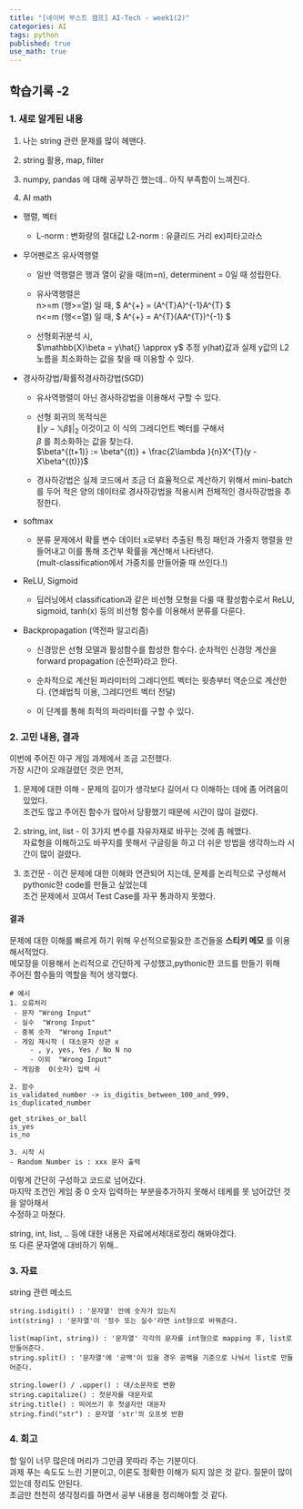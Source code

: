 ```yaml
---
title: "[네이버 부스트 캠프] AI-Tech - week1(2)"
categories: AI
tags: python
published: true
use_math: true
---
```


## 학습기록 -2

### 1. 새로 알게된 내용

1. 나는 string 관련 문제를 많이 헤맨다.  

2. string 활용, map, filter

3. numpy, pandas 에 대해 공부하긴 했는데.. 아직 부족함이 느껴진다.  

4. AI math

  - 행렬, 벡터
    - L-norm : 변화량의 절대값
      L2-norm : 유클리드 거리 ex)피타고라스
  
  - 무어펜로즈 유사역행렬  
    - 일반 역행렬은 행과 열이 같을 때(m=n), determinent = 0일 때 성립한다.  

    - 유사역행렬은  
    n>=m (행>=열) 일 때, $ A^{+} = (A^{T}A)^{-1}A^{T} $  
    n<=m (행<=열) 일 때, $ A^{+} = A^{T}(AA^{T})^{-1} $  
    
    - 선형회귀분석 시,  
    $\mathbb{X}\beta = y\hat{} \approx y$
    추정 y(hat)값과 실제 y값의 L2 노름을 최소화하는 값을  찾을 때 이용할 수 있다. 
  
  - 경사하강법/확률적경사하강법(SGD)
    - 유사역행렬이 아닌 경사하강법을 이용해서 구할 수 있다.  
    - 선형 회귀의 목적식은  
    $\left \|| y - \mathbb{X}\beta \right \||_{2}$
    이것이고 이 식의 그레디언트 벡터를 구해서  
    $\beta$ 를 최소화하는 값을 찾는다.  
    $\beta^{(t+1)} := \beta^{(t)} + \frac{2\lambda }{n}X^{T}(y - X\beta^{(t)})$

    - 경사하강법은 실제 코드에서 조금 더 효율적으로 계산하기 위해서 mini-batch를 두어 적은 양의 데이터로 경사하강법을 적용시켜 전체적인 경사하강법을 추정한다.  

  - softmax
    - 분류 문제에서 확률 변수 데이터 x로부터 추출된 특징 패턴과 가중치 행렬을 만들어내고 이를 통해 조건부 확률을 계산해서 나타낸다.  
    (mult-classification에서 가중치를 만들어줄 때 쓰인다.!)

  - ReLU, Sigmoid
    - 딥러닝에서 classification과 같은 비선형 모형을 다룰 때 활성함수로서 ReLU, sigmoid, tanh(x) 등의 비선형 함수를 이용해서 분류를 다룬다. 

  - Backpropagation (역전파 알고리즘)
    - 신경망은 선형 모델과 활성함수를 합성한 함수다.
      순차적인 신경망 계산을 forward propagation (순전파)라고 한다. 
    
    - 순차적으로 계산된 파라미터의 그레디언트 벡터는 윗층부터 역순으로 계산한다. (연쇄법칙 이용, 그레디언트 벡터 전달)

    - 이 단계를 통해 최적의 파라미터를 구할 수 있다.
  
### 2. 고민 내용, 결과

  이번에 주어진 야구 게임 과제에서 조금 고전했다.  
  가장 시간이 오래걸렸던 것은 먼저,  

  1. 문제에 대한 이해 - 문제의 길이가 생각보다 길어서 다 이해하는 데에 좀 어려움이 있었다.  
  조건도 많고 주어진 함수가 많아서 당황했기 때문에 시간이 많이 걸렸다.  

  2. string, int, list - 이 3가지 변수를 자유자재로 바꾸는 것에 좀 헤맸다.  
  자료형을 이해하고도 바꾸지를 못해서 구글링을 하고 더 쉬운 방법을 생각하느라 시간이 많이 걸렸다.  

  3. 조건문 - 이건 문제에 대한 이해와 연관되어 지는데, 문제를 논리적으로 구성해서 pythonic한 code를 만들고 싶었는데  
  조건 문제에서 꼬여서 Test Case를 자꾸 통과하지 못했다.  
  
#### 결과  
  
문제에 대한 이해를 빠르게 하기 위해 우선적으로필요한 조건들을 __스티키 메모__ 를 이용해서적었다.  
메모장을 이용해서 논리적으로 간단하게 구성했고,pythonic한 코드를 만들기 위해  
주어진 함수들의 역할을 적어 생각했다.  

```
# 예시
1. 오류처리
 - 문자 "Wrong Input"
 - 실수  "Wrong Input"
 - 중복 숫자  "Wrong Input"
 - 게임 재시작 ( 대소문자 상관 x
     - , y, yes, Yes / No N no
     - 이외  "Wrong Input"
 - 게임중  0(숫자) 입력 시

2. 함수
is_validated_number -> is_digitis_between_100_and_999, is_duplicated_number

get_strikes_or_ball
is_yes
is_no

3. 시작 시
- Random Number is : xxx 문자 출력
```

이렇게 간단히 구성하고 코드로 넘어갔다.  
마지막 조건인 게임 중 0 숫자 입력하는 부분을추가하지 못해서 테케를 못 넘어갔던 것을 알아채서  
수정하고 마쳤다.  

string, int, list, .. 등에 대한 내용은 자료에서제대로정리 해봐야겠다.  
또 다른 문자열에 대비하기 위해..  

### 3. 자료

  string 관련 메소드

  ```
  string.isdigit() : '문자열' 안에 숫자가 있는지
  int(string) : '문자열'이 '정수 또는 실수'라면 int형으로 바꿔준다.  

  list(map(int, string)) : '문자열' 각각의 문자를 int형으로 mapping 후, list로 만들어준다.  
  string.split() : '문자열'에 '공백'이 있을 경우 공백을 기준으로 나눠서 list로 만들어준다.  

  string.lower() / .upper() : 대/소문자로 변환
  string.capitalize() : 첫문자를 대문자로
  string.title() : 띄어쓰기 후 첫글자만 대문자
  string.find("str") : 문자열 'str'의 오프셋 반환
  ```

### 4. 회고

  할 일이 너무 많은데 머리가 그만큼 못따라 주는 기분이다.  
  과제 푸는 속도도 느린 기분이고, 이론도 정확한 이해가 되지 않은 것 같다. 질문이 많이 있는데 정리도 안된다.  
  조금만 천천히 생각정리를 하면서 공부 내용을 정리해야할 것 같다.  
